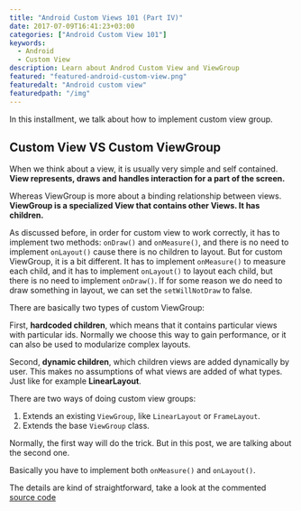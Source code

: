 ```yaml
---
title: "Android Custom Views 101 (Part IV)"
date: 2017-07-09T16:41:23+03:00
categories: ["Android Custom View 101"]
keywords:
  - Android
  - Custom View
description: Learn about Androd Custom View and ViewGroup
featured: "featured-android-custom-view.png"
featuredalt: "Android custom view"
featuredpath: "/img"
---
```


In this installment, we talk about how to implement custom view group.

## Custom View VS Custom ViewGroup

When we think about a view, it is usually very simple and self contained. **View represents, draws and handles interaction for a part of the screen.**

Whereas ViewGroup is more about a binding relationship between views. **ViewGroup is a specialized View that contains other Views. It has children.**

As discussed before, in order for custom view to work correctly, it has to implement two methods: `onDraw()` and `onMeasure()`, and there is no need to implement `onLayout()` cause there is no children to layout. But for custom ViewGroup, it is a bit different. It has to implement `onMeasure()` to measure each child, and it has to implement `onLayout()` to layout each child, but there is no need to implement `onDraw()`. If for some reason we do need to draw something in layout, we can set the `setWillNotDraw` to false.

There are basically two types of custom ViewGroup:

First, **hardcoded children**, which means that it contains particular views with particular ids. Normally we choose this way to gain performance, or it can also be used to modularize complex layouts.

Second, **dynamic children**, which children views  are added dynamically by user. This makes no assumptions of what views are added of what types. Just like for example **LinearLayout**.

There are two ways of doing custom view groups:
1. Extends an existing `ViewGroup`, like `LinearLayout` or `FrameLayout`.
2. Extends the base `ViewGroup` class.

Normally, the first way will do the trick. But in this post, we are talking about the second one.

Basically you have to implement both `onMeasure()` and `onLayout()`.

The details are kind of straightforward, take a look at the commented [source code](https://github.com/lvguowei/TimerView/tree/6eb4e71e7a32be67a249818a2ac61f399da110e1)
